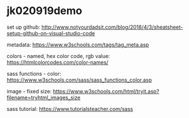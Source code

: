 # jk020919demo

set up github: http://www.notyourdadsit.com/blog/2018/4/3/sheatsheet-setup-github-on-visual-studio-code

metadata: https://www.w3schools.com/tags/tag_meta.asp

colors - named, hex color code, rgb value: https://htmlcolorcodes.com/color-names/

sass functions - color: https://www.w3schools.com/sass/sass_functions_color.asp

image - fixed size: https://www.w3schools.com/html/tryit.asp?filename=tryhtml_images_size

sass tutorial: https://www.tutorialsteacher.com/sass

